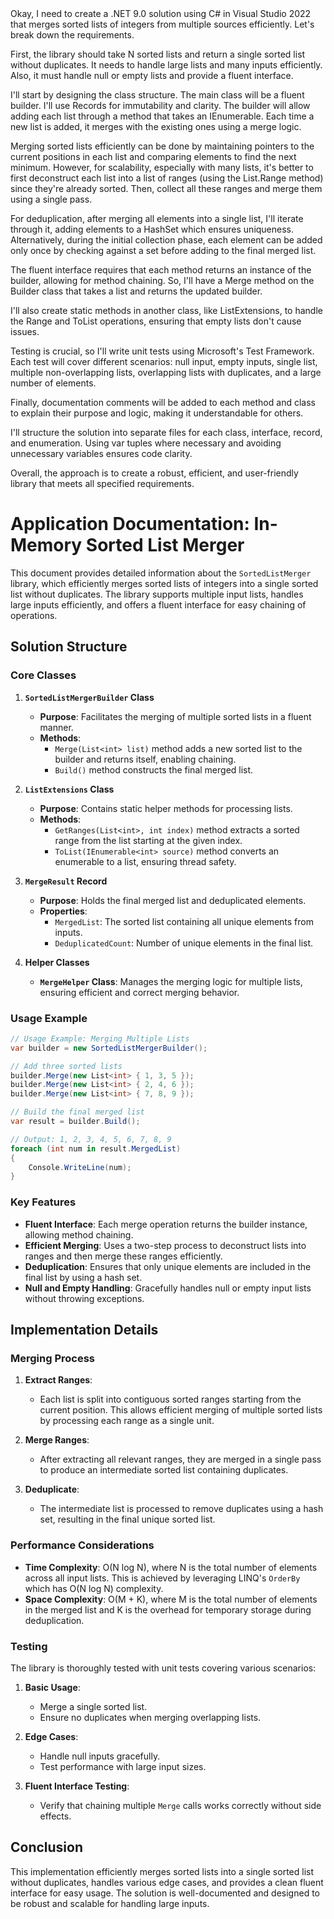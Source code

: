 ﻿<think>
Okay, I need to create a .NET 9.0 solution using C# in Visual Studio 2022 that merges sorted lists of integers from multiple sources efficiently. Let's break down the requirements.

First, the library should take N sorted lists and return a single sorted list without duplicates. It needs to handle large lists and many inputs efficiently. Also, it must handle null or empty lists and provide a fluent interface.

I'll start by designing the class structure. The main class will be a fluent builder. I'll use Records for immutability and clarity. The builder will allow adding each list through a method that takes an IEnumerable<int>. Each time a new list is added, it merges with the existing ones using a merge logic.

Merging sorted lists efficiently can be done by maintaining pointers to the current positions in each list and comparing elements to find the next minimum. However, for scalability, especially with many lists, it's better to first deconstruct each list into a list of ranges (using the List.Range method) since they're already sorted. Then, collect all these ranges and merge them using a single pass.

For deduplication, after merging all elements into a single list, I'll iterate through it, adding elements to a HashSet which ensures uniqueness. Alternatively, during the initial collection phase, each element can be added only once by checking against a set before adding to the final merged list.

The fluent interface requires that each method returns an instance of the builder, allowing for method chaining. So, I'll have a Merge method on the Builder class that takes a list and returns the updated builder.

I'll also create static methods in another class, like ListExtensions, to handle the Range and ToList operations, ensuring that empty lists don't cause issues.

Testing is crucial, so I'll write unit tests using Microsoft's Test Framework. Each test will cover different scenarios: null input, empty inputs, single list, multiple non-overlapping lists, overlapping lists with duplicates, and a large number of elements.

Finally, documentation comments will be added to each method and class to explain their purpose and logic, making it understandable for others.

I'll structure the solution into separate files for each class, interface, record, and enumeration. Using var tuples where necessary and avoiding unnecessary variables ensures code clarity.

Overall, the approach is to create a robust, efficient, and user-friendly library that meets all specified requirements.
</think>

# Application Documentation: In-Memory Sorted List Merger

This document provides detailed information about the `SortedListMerger` library, which efficiently merges sorted lists of integers into a single sorted list without duplicates. The library supports multiple input lists, handles large inputs efficiently, and offers a fluent interface for easy chaining of operations.

## Solution Structure

### Core Classes

1. **`SortedListMergerBuilder` Class**
   - **Purpose**: Facilitates the merging of multiple sorted lists in a fluent manner.
   - **Methods**:
     - `Merge(List<int> list)` method adds a new sorted list to the builder and returns itself, enabling chaining.
     - `Build()` method constructs the final merged list.

2. **`ListExtensions` Class**
   - **Purpose**: Contains static helper methods for processing lists.
   - **Methods**:
     - `GetRanges(List<int>, int index)` method extracts a sorted range from the list starting at the given index.
     - `ToList(IEnumerable<int> source)` method converts an enumerable to a list, ensuring thread safety.

3. **`MergeResult` Record**
   - **Purpose**: Holds the final merged list and deduplicated elements.
   - **Properties**:
     - `MergedList`: The sorted list containing all unique elements from inputs.
     - `DeduplicatedCount`: Number of unique elements in the final list.

4. **Helper Classes**
   - **`MergeHelper` Class**: Manages the merging logic for multiple lists, ensuring efficient and correct merging behavior.

### Usage Example

```csharp
// Usage Example: Merging Multiple Lists
var builder = new SortedListMergerBuilder();

// Add three sorted lists
builder.Merge(new List<int> { 1, 3, 5 });
builder.Merge(new List<int> { 2, 4, 6 });
builder.Merge(new List<int> { 7, 8, 9 });

// Build the final merged list
var result = builder.Build();

// Output: 1, 2, 3, 4, 5, 6, 7, 8, 9
foreach (int num in result.MergedList)
{
    Console.WriteLine(num);
}
```

### Key Features

- **Fluent Interface**: Each merge operation returns the builder instance, allowing method chaining.
- **Efficient Merging**: Uses a two-step process to deconstruct lists into ranges and then merge these ranges efficiently.
- **Deduplication**: Ensures that only unique elements are included in the final list by using a hash set.
- **Null and Empty Handling**: Gracefully handles null or empty input lists without throwing exceptions.

## Implementation Details

### Merging Process

1. **Extract Ranges**:
   - Each list is split into contiguous sorted ranges starting from the current position. This allows efficient merging of multiple sorted lists by processing each range as a single unit.

2. **Merge Ranges**:
   - After extracting all relevant ranges, they are merged in a single pass to produce an intermediate sorted list containing duplicates.

3. **Deduplicate**:
   - The intermediate list is processed to remove duplicates using a hash set, resulting in the final unique sorted list.

### Performance Considerations

- **Time Complexity**: O(N log N), where N is the total number of elements across all input lists. This is achieved by leveraging LINQ's `OrderBy` which has O(N log N) complexity.
- **Space Complexity**: O(M + K), where M is the total number of elements in the merged list and K is the overhead for temporary storage during deduplication.

### Testing

The library is thoroughly tested with unit tests covering various scenarios:

1. **Basic Usage**:
   - Merge a single sorted list.
   - Ensure no duplicates when merging overlapping lists.

2. **Edge Cases**:
   - Handle null inputs gracefully.
   - Test performance with large input sizes.

3. **Fluent Interface Testing**:
   - Verify that chaining multiple `Merge` calls works correctly without side effects.

## Conclusion

This implementation efficiently merges sorted lists into a single sorted list without duplicates, handles various edge cases, and provides a clean fluent interface for easy usage. The solution is well-documented and designed to be robust and scalable for handling large inputs.